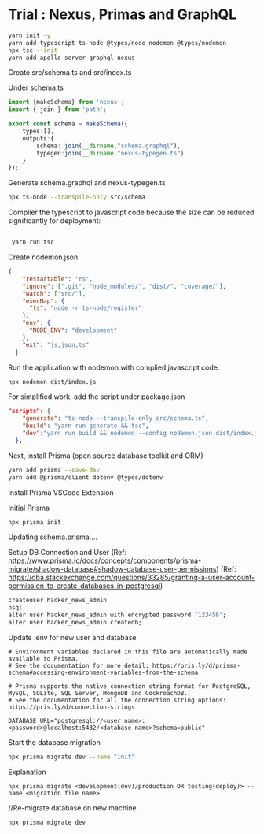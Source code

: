 # Trial : Nexus, Primas and GraphQL
```bash
yarn init -y
yarn add typescript ts-node @types/node nodemon @types/nodemon
npx tsc --init
yarn add apollo-server graphql nexus
```

Create src/schema.ts  and src/index.ts

Under schema.ts
```typescript
import {makeSchema} from 'nexus';
import { join } from 'path';

export const schema = makeSchema({
    types:[],
    outputs:{
        schema: join(__dirname,"schema.graphql"),
        typegen:join(__dirname,"nexus-typegen.ts")
    }
});
```

Generate schema.graphql and nexus-typegen.ts
```bash
npx ts-node --transpile-only src/schema
```


Complier the typescript to javascript code because the size can be reduced significantly for deployment:
```tsconfig.json

```

```bash
 yarn run tsc
```

Create nodemon.json
```json
{
    "restartable": "rs",
    "ignore": [".git", "node_modules/", "dist/", "coverage/"],
    "watch": ["src/"],
    "execMap": {
      "ts": "node -r ts-node/register"
    },
    "env": {
      "NODE_ENV": "development"
    },
    "ext": "js,json,ts"
  }
```

Run the application with nodemon with complied javascript code.
```bash
npx nodemon dist/index.js
```

For simplified work, add the script under package.json
```json
"scripts": {
    "generate": "ts-node --transpile-only src/schema.ts",
    "build": "yarn run generate && tsc",
    "dev":"yarn run build && nodemon --config nodemon.json dist/index.js"
  },
```

Next, install Prisma (open source database toolkit and ORM)
```bash
yarn add prisma --save-dev
yarn add @prisma/client dotenv @types/dotenv
```

Install Prisma VSCode Extension

Initial Prisma
```bash
npx prisma init
```

Updating schema.prisma....

Setup DB Connection and User
(Ref: https://www.prisma.io/docs/concepts/components/prisma-migrate/shadow-database#shadow-database-user-permissions)
(Ref: https://dba.stackexchange.com/questions/33285/granting-a-user-account-permission-to-create-databases-in-postgresql)
```bash
createuser hacker_news_admin
psql
alter user hacker_news_admin with encrypted password '123456';
alter user hacker_news_admin createdb;
```

Update .env for new user and database
```
# Environment variables declared in this file are automatically made available to Prisma.
# See the documentation for more detail: https://pris.ly/d/prisma-schema#accessing-environment-variables-from-the-schema

# Prisma supports the native connection string format for PostgreSQL, MySQL, SQLite, SQL Server, MongoDB and CockroachDB.
# See the documentation for all the connection string options: https://pris.ly/d/connection-strings

DATABASE_URL="postgresql://<user name>:<password>@localhost:5432/<database name>?schema=public"
```

Start the database migration
```bash
npx prisma migrate dev --name "init"
```

Explanation
```
npx prisma migrate <development(dev)/production OR testing(deploy)> --name <migration file name>
```

//Re-migrate database on new machine
```
npx prisma migrate dev
```